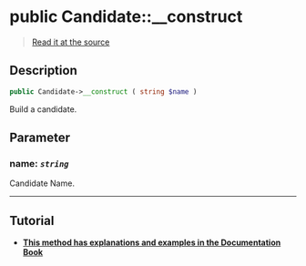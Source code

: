 # public Candidate::__construct

> [Read it at the source](https://github.com/julien-boudry/Condorcet/blob/master/src/Candidate.php#L71)

## Description    

```php
public Candidate->__construct ( string $name )
```

Build a candidate.

## Parameter

### **name:** *`string`*   
Candidate Name.    

---------------------------------------

## Tutorial

* **[This method has explanations and examples in the Documentation Book](https://docs.condorcet.io/3.AsPhpLibrary/4.Candidates)**    
